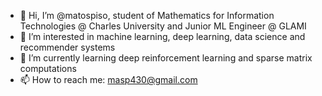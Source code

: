 - 👋 Hi, I’m @matospiso, student of Mathematics for Information Technologies @ Charles University and Junior ML Engineer @ GLAMI
- 👀 I’m interested in machine learning, deep learning, data science and recommender systems
- 🌱 I’m currently learning deep reinforcement learning and sparse matrix computations
- 📫 How to reach me: masp430@gmail.com

<!---
matospiso/matospiso is a ✨ special ✨ repository because its `README.md` (this file) appears on your GitHub profile.
You can click the Preview link to take a look at your changes.
--->
